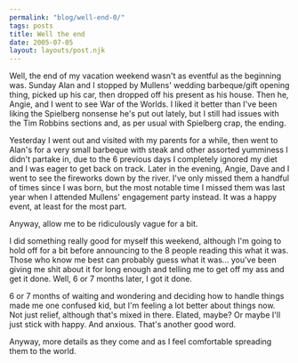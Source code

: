```yaml
---
permalink: "blog/well-end-0/"
tags: posts
title: Well the end
date: 2005-07-05
layout: layouts/post.njk
---
```


Well, the end of my vacation weekend wasn't as eventful as the beginning was. Sunday Alan and I stopped by Mullens' wedding barbeque/gift opening thing, picked up his car, then dropped off his present as his house. Then he, Angie, and I went to see War of the Worlds. I liked it better than I've been liking the Spielberg nonsense he's put out lately, but I still had issues with the Tim Robbins sections and, as per usual with Spielberg crap, the ending. 

Yesterday I went out and visited with my parents for a while, then went to Alan's for a very small barbeque with steak and other assorted yumminess I didn't partake in, due to the 6 previous days I completely ignored my diet and I was eager to get back on track. Later in the evening, Angie, Dave and I went to see the fireworks down by the river. I've only missed them a handful of times since I was born, but the most notable time I missed them was last year when I attended Mullens' engagement party instead. It was a happy event, at least for the most part. 

Anyway, allow me to be ridiculously vague for a bit. 

I did something really good for myself this weekend, although I'm going to hold off for a bit before announcing to the 8 people reading this what it was. Those who know me best can probably guess what it was... you've been giving me shit about it for long enough and telling me to get off my ass and get it done. Well, 6 or 7 months later, I got it done. 

6 or 7 months of waiting and wondering and deciding how to handle things made me one confused kid, but I'm feeling a lot better about things now. Not just relief, although that's mixed in there. Elated, maybe? Or maybe I'll just stick with happy. And anxious. That's another good word. 

Anyway, more details as they come and as I feel comfortable spreading them to the world.